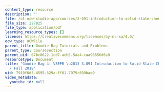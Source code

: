 ```yaml
---
content_type: resource
description: ''
file: /ol-ocw-studio-app/courses/3-091-introduction-to-solid-state-chemistry-fall-2018/7910f6d34595629aff617079c690bae9_MIT3_091F18_GB4.pdf
file_size: 227825
file_type: application/pdf
learning_resource_types: []
license: https://creativecommons.org/licenses/by-nc-sa/4.0/
ocw_type: OCWFile
parent_title: Goodie Bag Tutorials and Problems
parent_type: CourseSection
parent_uid: 67bc8622-1cd7-acb5-5aa4-caa98556d6a0
resourcetype: Document
title: "Goodie Bag 4: VSEPR \u2013 3.091 Introduction to Solid-State Chemistry \u2013\
  \ Fall 2018"
uid: 7910f6d3-4595-629a-ff61-7079c690bae9
video_metadata:
  youtube_id: null
---
```

